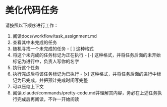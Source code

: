 # 美化代码任务
请按照以下顺序进行工作：
1. 阅读docs/workflow/task_assignment.md
2. 查看其中未完成的任务
3. 随机寻找一个未完成的任务 - [ ] 这种格式
4. 将这个未完成的任务标记为正在执行 - [-] 这种格式，并将任务后面的未开始标记为进行中，负责人写你的名字
5. 执行这个任务
6. 执行完成后将该任务标记为已执行 - [x] 这种格式，并将任务后面的进行中标记为已完成，并把预计完成时间写完整
7. 可以压缩上下文
8. 阅读.claude/commands/pretty-code.md并理解其内容，务必在上述任务执行完成后再阅读，不许一开始阅读
